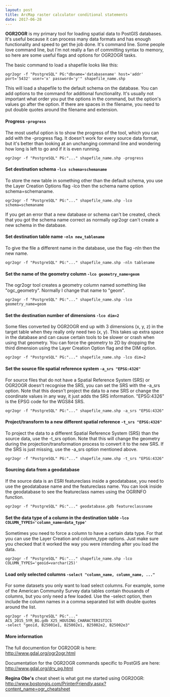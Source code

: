 ```yaml
---
layout: post
title: ArcMap raster calculator conditional statements
date: 2017-06-28
---
```


**OGR2OGR** is my primary tool for loading spatial data to PostGIS databases. It's useful because it can process many data formats and has enough functionality and speed to get the job done. It's command line. Some people love command line, but I'm not really a fan of committing syntax to memory, so here are some useful flags and options for OGR2OGR tasks.


The basic command to load a shapefile looks like this:

`ogr2ogr -f "PostgreSQL" PG:"dbname='databasename' host='addr' port='5432' user='x' password='y'" shapefile_name.shp`

This will load a shapefile to the default schema on the database. You can add options to the command for additional functionality. It's usually not important what order you put the options in the command, but the option's values go after the option. If there are spaces in the filename, you need to put double quotes around the filename and extension.

#### Progress `-progress`

The most useful option is to show the progress of the tool, which you can add with the -progress flag. It doesn't work for every source data format, but it's better than looking at an unchanging command line and wondering how long is left to go and if it is even running.

`ogr2ogr -f "PostgreSQL" PG:"..." shapefile_name.shp -progress`

#### Set destination schema `-lco schema=schemaname`

To store the new table in something other than the default schema, you use the Layer Creation Options flag -lco then the schema name option schema=schemaname.

`ogr2ogr -f "PostgreSQL" PG:"..." shapefile_name.shp -lco schema=schemaname`

If you get an error that a new database or schema can't be created, check that you got the schema name correct as normally ogr2ogr can't create a new schema in the database.

#### Set destination table name `-nln new_tablename`

To give the file a different name in the database, use the flag -nln then the new name.

`ogr2ogr -f "PostgreSQL" PG:"..." shapefile_name.shp -nln tablename`

#### Set the name of the geometry column `-lco geometry_name=geom `

The ogr2ogr tool creates a geometry column named something like "ogc_geometry". Normally I change that name to "geom".

`ogr2ogr -f "PostgreSQL" PG:"..." shapefile_name.shp -lco geometry_name=geom`

#### Set the destination number of dimensions `-lco dim=2`

Some files converted by OGR2OGR end up with 3 dimensions (x, y, z) in the target table when they really only need two (x, y). This takes up extra space in the database and can cause certain tools to be slower or crash when using that geometry. You can force the geometry to 2D by dropping the third dimension using the Layer Creation Option flag and the DIM option.

`ogr2ogr -f "PostgreSQL" PG:"..." shapefile_name.shp -lco dim=2`

#### Set the source file spatial reference system `-a_srs "EPSG:4326"`

For source files that do not have a Spatial Reference System (SRS) or OGR2OGR doesn't recognise the SRS, you can set the SRS with the -a_srs option. Note that this doesn't project the data to a new SRS or change the coordinate values in any way, it just adds the SRS information. "EPSG:4326" is the EPSG code for the WGS84 SRS.

`ogr2ogr -f "PostgreSQL" PG:"..." shapefile_name.shp -a_srs "EPSG:4326"`

#### Project/transform to a new different spatial reference `-t_srs "EPSG:4326"`

To project the data to a different Spatial Reference System (SRS) than the source data, use the -t_srs option. Note that this will change the geometry during the projection/transformation process to convert it to the new SRS. If the SRS is just missing, use the -a_srs option mentioned above.

`ogr2ogr -f "PostgreSQL" PG:"..." shapefile_name.shp -t_srs "EPSG:4326"`

#### Sourcing data from a geodatabase

If the source data is an ESRI featureclass inside a geodatabase, you need to use the geodatabase name and the featureclass name. You can look inside the geodatabase to see the featureclass names using the OGRINFO function.

`ogr2ogr -f "PostgreSQL" PG:"..." geodatabase.gdb featureclassname`

#### Set the data type of a column in the destination table `-lco COLUMN_TYPES='column_name=data_type'`

Sometimes you need to force a column to have a certain data type. For that you can use the Layer Creation and column_type options. Just make sure you checked that it worked the way you were intending after you load the data.

`ogr2ogr -f "PostgreSQL" PG:"..." shapefile_name.shp -lco COLUMN_TYPES='geoid=varchar(25)'`

#### Load only selected columns `-select "column_name, column_name, ..."`

For some datasets you only want to load select columns. For example, some of the American Community Survey data tables contain thousands of columns, but you only need a few loaded. Use the -select option, then include the column names in a comma separated list with double quotes around the list.

    ogr2ogr -f "PostgreSQL" PG:"..."
    ACS_2015_5YR_BG.gdb X25_HOUSING_CHARACTERISTICS
    -select "geoid, B25001e1, B25002e1, B25002e2, B25002e3"


#### More information
The full documention for OGR2OGR is here: http://www.gdal.org/ogr2ogr.html

Documentation for the OGR2OGR commands specific to PostGIS are here: http://www.gdal.org/drv_pg.html

**Regina Obe's** cheat sheet is what got me started using OGR2OGR: http://www.bostongis.com/PrinterFriendly.aspx?content_name=ogr_cheatsheet
